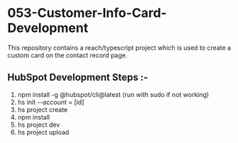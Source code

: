 # 053-Customer-Info-Card-Development

This repository contains a reach/typescript project which is used to create a custom card on the contact record page.

## HubSpot Development Steps :-

1) npm install -g @hubspot/cli@latest (run with sudo if not working)
2) hs init --account = [id]
3) hs project create
4) npm install
5) hs project dev
6) hs project upload
